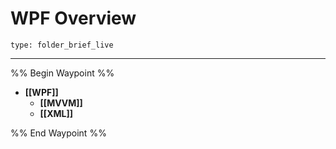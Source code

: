 # WPF Overview
 
```ccard
type: folder_brief_live
```
 
---
%% Begin Waypoint %%
- **[[WPF]]**
	- **[[MVVM]]**
	- **[[XML]]**

%% End Waypoint %%

